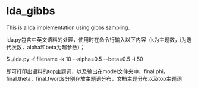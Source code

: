# lda_gibbs
This is a lda implementation using gibbs sampling.

lda.py包含中英文语料的处理，使用时在命令行输入以下内容（k为主题数，i为迭代次数，alpha和beta为超参数）；

$ ./lda.py -f filename -k 10 --alpha=0.5 --beta=0.5 -i 50

即可打印出语料的top主题词，以及输出在model文件夹中，final.phi，final.theta，final.twords分别存放主题词分布，文档主题分布以及top主题词
